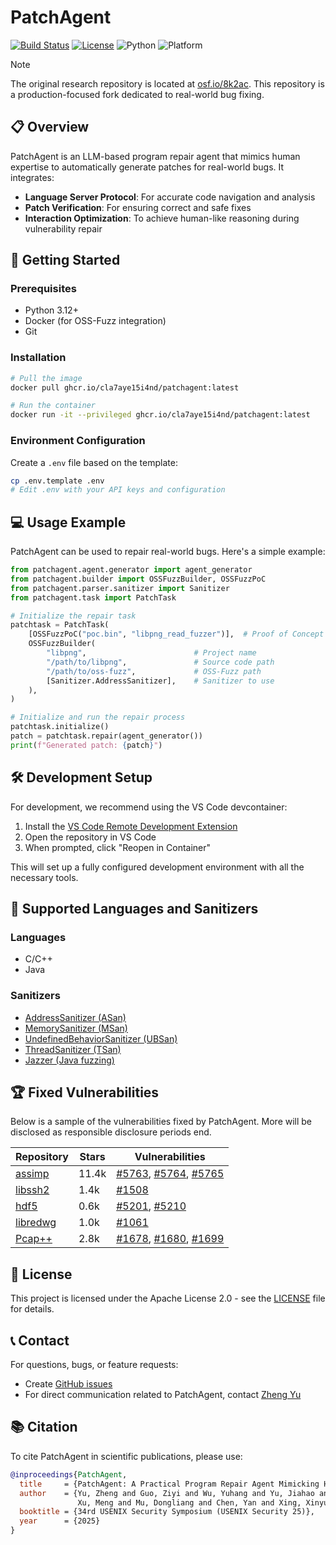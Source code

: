 # PatchAgent

[![Build Status](https://github.com/cla7aye15I4nd/PatchAgent/actions/workflows/ci.yaml/badge.svg)](https://github.com/cla7aye15I4nd/PatchAgent/actions/workflows/ci.yaml)
[![License](https://img.shields.io/badge/License-Apache%202.0-blue.svg)](https://opensource.org/licenses/Apache-2.0)
![Python](https://img.shields.io/badge/python-3.12+-blue.svg)
![Platform](https://img.shields.io/badge/platform-linux-lightgrey.svg)

> [!NOTE]  
> The original research repository is located at [osf.io/8k2ac](https://osf.io/8k2ac). 
> This repository is a production-focused fork dedicated to real-world bug fixing.

## 📋 Overview

PatchAgent is an LLM-based program repair agent that mimics human expertise to automatically generate patches for real-world bugs. It integrates:

- **Language Server Protocol**: For accurate code navigation and analysis
- **Patch Verification**: For ensuring correct and safe fixes
- **Interaction Optimization**: To achieve human-like reasoning during vulnerability repair

## 🚀 Getting Started

### Prerequisites

- Python 3.12+
- Docker (for OSS-Fuzz integration)
- Git

### Installation

```bash
# Pull the image
docker pull ghcr.io/cla7aye15i4nd/patchagent:latest

# Run the container
docker run -it --privileged ghcr.io/cla7aye15i4nd/patchagent:latest
```

### Environment Configuration

Create a `.env` file based on the template:

```bash
cp .env.template .env
# Edit .env with your API keys and configuration
```

## 💻 Usage Example

PatchAgent can be used to repair real-world bugs. Here's a simple example:

```python
from patchagent.agent.generator import agent_generator
from patchagent.builder import OSSFuzzBuilder, OSSFuzzPoC
from patchagent.parser.sanitizer import Sanitizer
from patchagent.task import PatchTask

# Initialize the repair task
patchtask = PatchTask(
    [OSSFuzzPoC("poc.bin", "libpng_read_fuzzer")],  # Proof of Concept file with target
    OSSFuzzBuilder(
        "libpng",                        # Project name
        "/path/to/libpng",               # Source code path
        "/path/to/oss-fuzz",             # OSS-Fuzz path
        [Sanitizer.AddressSanitizer],    # Sanitizer to use
    ),
)

# Initialize and run the repair process
patchtask.initialize()
patch = patchtask.repair(agent_generator())
print(f"Generated patch: {patch}")
```

## 🛠️ Development Setup

For development, we recommend using the VS Code devcontainer:

1. Install the [VS Code Remote Development Extension](https://marketplace.visualstudio.com/items?itemName=ms-vscode-remote.vscode-remote-extensionpack)
2. Open the repository in VS Code
3. When prompted, click "Reopen in Container"

This will set up a fully configured development environment with all the necessary tools.

## 🔧 Supported Languages and Sanitizers

### Languages
- C/C++
- Java

### Sanitizers
- [AddressSanitizer (ASan)](https://github.com/google/sanitizers/wiki/AddressSanitizer)
- [MemorySanitizer (MSan)](https://github.com/google/sanitizers/wiki/MemorySanitizer)
- [UndefinedBehaviorSanitizer (UBSan)](https://clang.llvm.org/docs/UndefinedBehaviorSanitizer.html)
- [ThreadSanitizer (TSan)](https://clang.llvm.org/docs/ThreadSanitizer.html)
- [Jazzer (Java fuzzing)](https://github.com/CodeIntelligenceTesting/jazzer)

## 🏆 Fixed Vulnerabilities

Below is a sample of the vulnerabilities fixed by PatchAgent. More will be disclosed as responsible disclosure periods end.

| Repository | Stars | Vulnerabilities |
| - | - | - |
| [assimp](https://github.com/assimp/assimp) | 11.4k | [#5763](https://github.com/assimp/assimp/pull/5763), [#5764](https://github.com/assimp/assimp/pull/5764), [#5765](https://github.com/assimp/assimp/pull/5765) |
| [libssh2](https://github.com/libssh2/libssh2) | 1.4k | [#1508](https://github.com/libssh2/libssh2/pull/1508) |
| [hdf5](https://github.com/HDFGroup/hdf5) | 0.6k | [#5201](https://github.com/HDFGroup/hdf5/pull/5201), [#5210](https://github.com/HDFGroup/hdf5/pull/5210) |
| [libredwg](https://github.com/LibreDWG/libredwg) | 1.0k | [#1061](https://github.com/LibreDWG/libredwg/pull/1061) |
| [Pcap++](https://github.com/seladb/PcapPlusPlus) | 2.8k | [#1678](https://github.com/seladb/PcapPlusPlus/pull/1678), [#1680](https://github.com/seladb/PcapPlusPlus/pull/1680), [#1699](https://github.com/seladb/PcapPlusPlus/pull/1699) |

## 📄 License

This project is licensed under the Apache License 2.0 - see the [LICENSE](LICENSE) file for details.

## 📞 Contact

For questions, bugs, or feature requests:
- Create [GitHub issues](https://github.com/cla7aye15I4nd/PatchAgent/issues)
- For direct communication related to PatchAgent, contact [Zheng Yu](https://www.dataisland.org)

## 📚 Citation

To cite PatchAgent in scientific publications, please use:

```bibtex
@inproceedings{PatchAgent,
  title     = {PatchAgent: A Practical Program Repair Agent Mimicking Human Expertise},
  author    = {Yu, Zheng and Guo, Ziyi and Wu, Yuhang and Yu, Jiahao and 
               Xu, Meng and Mu, Dongliang and Chen, Yan and Xing, Xinyu},
  booktitle = {34rd USENIX Security Symposium (USENIX Security 25)},
  year      = {2025}
}
```
